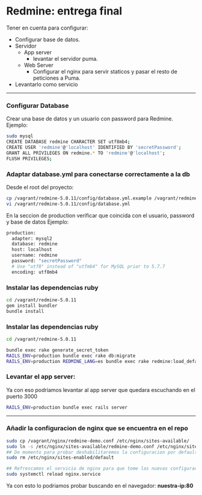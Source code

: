 # Redmine: entrega final

Tener en cuenta para configurar:
* Configurar base de datos.
* Servidor
  * App server
    * levantar el servidor puma. 
  * Web Server
    * Configurar el nginx para servir staticos y pasar el resto de peticiones a Puma.
* Levantarlo como servicio

---

### Configurar Database

Crear una base de datos y un usuario con password para Redmine. Ejemplo: 

```sh
sudo mysql
CREATE DATABASE redmine CHARACTER SET utf8mb4;
CREATE USER 'redmine'@'localhost' IDENTIFIED BY 'secretPassword';
GRANT ALL PRIVILEGES ON redmine.* TO 'redmine'@'localhost';
FLUSH PRIVILEGES;
```
### Adaptar database.yml para conectarse correctamente a la db

Desde el root del proyecto:
```sh
cp /vagrant/redmine-5.0.11/config/database.yml.example /vagrant/redmine-5.0.11/config/database.yml
vi /vagrant/redmine-5.0.11/config/database.yml
```
En la seccion de production verificar que coincida con el usuario, password y base de datos
Ejemplo:
```sh
production:
  adapter: mysql2
  database: redmine
  host: localhost
  username: redmine
  password: "secretPassword" 
  # Use "utf8" instead of "utfmb4" for MySQL prior to 5.7.7
  encoding: utf8mb4
  ```


### Instalar las dependencias ruby
```sh
cd /vagrant/redmine-5.0.11
gem install bundler
bundle install
```

### Instalar las dependencias ruby
```sh
cd /vagrant/redmine-5.0.11

bundle exec rake generate_secret_token
RAILS_ENV=production bundle exec rake db:migrate
RAILS_ENV=production REDMINE_LANG=es bundle exec rake redmine:load_default_data
```

### Levantar el app server:
Ya con eso podriamos levantar al app server que quedara escuchando en el puerto 3000
```sh
RAILS_ENV=production bundle exec rails server
```
---
### Añadir la configuracion de nginx que se encuentra en el repo
```sh
sudo cp /vagrant/nginx/redmine-demo.conf /etc/nginx/sites-available/
sudo ln -s /etc/nginx/sites-available/redmine-demo.conf /etc/nginx/sites-enabled/
## De momento para probar deshabilitaremos la configuracion por default
sudo rm /etc/nginx/sites-enabled/default

## Refrescamos el servicio de nginx para que tome las nuevas configuraciones.
sudo systemctl reload nginx.service
```
Ya con esto lo podriamos probar buscando en el navegador: **nuestra-ip:80** 





